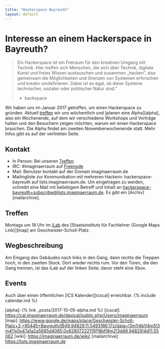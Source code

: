 ```yaml
---
title: "Hackerspace Bayreuth"
layout: default
---
```

# Interesse an einem Hackerspace in Bayreuth?
> Ein Hackerspace ist ein Freiraum für den kreativen Umgang mit Technik. Hier
> treffen sich Menschen, die sich über Technik, digitale Kunst und freies
> Wissen austauschen und zusammen „hacken“, also gemeinsam die Möglichkeiten
> und Grenzen von Systemen erforschen und kreativ umdefinieren. Dabei ist es
> egal, ob diese Systeme technischer, sozialer oder politischer Natur sind."
>
> - backspace

Wir haben uns im Januar 2017 getroffen, um einen Hackerspace zu gründen.
Aktuell [treffen](#treffen) wir uns wöchentlich und [planen eine Alpha][alpha],
also ein Wochenende, auf dem wir verschiedene Workshops und Vorträge halten und
den Besuchern zeigen möchten, warum wir einen Hackerspace brauchen. Die Alpha
findet am zweiten Novemberwochenende statt. Mehr Infos gibt es auf der
verlinkten Seite.

## Kontakt

- In Person: Bei unseren [Treffen](#treffen)
- IRC: #imaginaerraum auf [Freenode](irc://irc.freenode.net/#imaginaerraum)
- Mail: Benutzer kontakt auf der Domain imaginaerraum.de
- Mailingliste zur Kommunikation mit mehreren Hackern: hackerspace-bayreuth auf
  lists.imaginaerraum.de. Um eingetragen zu werden, schreibt eine Mail mit
  beliebigem Betreff und Inhalt an
  [hackerspace-bayreuth+subscribe@lists.imaginaerraum.de](mailto:hackerspace-bayreuth+subscribe@lists.imaginaerraum.de).
  Es gibt ein [Archiv][mailarchive].

## Treffen
Montags um 18 Uhr im [iLab](#wegbeschreibung) des [Staatsinstituts für
Fachlehrer (Google Maps Link)][map] am Geschwister-Scholl-Platz.

## Wegbeschreibung
Am Eingang des Gebäudes nach links in den Gang, dann rechts die Treppen hoch,
in den zweiten Stock. Dort wieder rechts rum. Vor den Türen, die den Gang
trennen, ist das iLab auf der linken Seite; davor steht eine Xbox.

## Events
Auch über einen öffentlichen [ICS Kalender][icscal] erreichbar.
{% include calendar.md %}


[alpha]: {% link _posts/2017-10-05-alpha.md %}
[icscal]: https://cal.imaginaerraum.de/davical/public.php/Users/imaginaerraum
[map]: https://www.google.de/maps/place/Geschwister-Scholl-Platz+3,+95445+Bayreuth/@49.94829,11.5493186,17z/data=!3m1!4b1!4m5!3m4!1s0x47a1a2a5685d4085:0x82807222115f18bf!8m2!3d49.94829!4d11.55062
[wiki]: https://imaginaerraum.de/wiki/
[mailarchive]: https://lists.imaginaerraum.de
